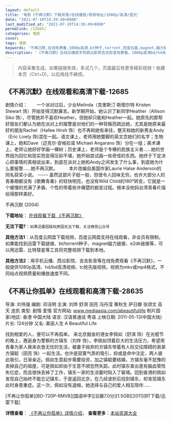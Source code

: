 ```yaml
---
layout: default
title: '电影《不再沉默》下载资源/在线播放/视频地址/1080p/高清/蓝光'
date: "2021-07-10T14:39:49+0800"
last_modified_at: "2021-07-10T14:39:49+0800"
permalink: /12685/
categories: 电影
cover:
tags: 电影
keywords: '不再沉默,在线免费看,1080p高清,bt种子,torrent,百度云盘,magnet,磁力链,迅雷下载资源'
description: '《不再沉默》在线云播放手机西瓜影院吉吉影音免费看，1080p高清bd/hd未删减完整版和tc抢先枪版，mkv/mp4格式，附带bt/torrent种子、magnet/磁力链、百度云盘、网盘资源迅雷下载链接'
---
```


>内容采集生成，如果链接失效，多试几个，页面最后有更多精彩视频！收藏本页（Ctrl+D)，以后再找不麻烦。


## 《不再沉默》在线观看和高清下载-12685

剧情介绍：　　一个派对过后，少女Melinda（克里斯汀·斯图尔特 Kristen Stewart 饰）开始变得沉默寡言。新学期开始，她认识了新同学Heather（Allison Siko 饰），尽管她并不喜欢Heather，但她却只能和Heather一起。她原先的那帮好朋友们都认为她在派对上的报警是对他们的一种背叛而疏远她，尤其是她原来最好的朋友Rachel（Hallee Hirsh 饰）也不再和她有来往，整天和她的新男友Andy（Eric Lively 饰)混在一起。语文课上，老师用她蹩脚的英文念她们的名字；生物课上，她和Dave（迈克尔·安格拉诺 Michael Angarano 饰）分在一组；美术课上，老师让她好好学画一棵树；历史课上，老师是个专横的民族主义者......她的世界因为回忆和现实而变得压抑不堪，她开始尝试画一些奇怪的东西。她终于下定决心把事情的真相说出来，到底在派对上她和Andy之间发生了什么事，到底她为什么要报警......她不再沉默。  　　本片改编自美国作家Laurie Halse Anderson的同名获奖小说。 ----- 虽然这部片子挺一般，但很令人回味无穷。也许大部分人的青春期都没有《歌舞青春》的轻快明亮，也没有Wild Child的180°转变，它就是一个缓慢的充满了矛盾、个性的带着些许痛楚的蜕变过程。根本没他妈台湾青春片描绘得那样美好。


不再沉默 (2004)

**下载地址**： [在线观看下载 《不再沉默》](https://www.btbtdy.me/btdy/dy6644.html) 


**无法下载?**：`如果迅雷因版权原因无法下载，关注微信公众号 `

**其他方法1**：从百度云网盘下载视频，百度云网盘支持在线观看，非会员有限制，如果能找到迅雷下载链接、bt/torrent种子、magnet磁力链接、e2dk链接等，可以用迅雷、比特彗星等工具将完整视频下载到本地。

**其他方法2**：用手机云播、西瓜影院、吉吉影音等在线免费观看《不再沉默》，一般提供1080p高清、hd/bd高清视频、tc抢先版视频，视频为mkv或mp4格式，不同站点视频质量和播放速度不同。


## 《不再让你孤单》在线观看和高清下载-28635

导演: 刘伟强 编剧: 邓洁明 主演: 刘烨 舒淇 田亮 冯丹滢 黄秋生 萨日娜 张颂文 高天 连凯 类型: 剧情 爱情 官方网站: www.mediaasia.com/abeautifullife 制片国家/地区: 香港 中国大陆 语言: 汉语普通话 粤语 上映日期: 2011-05-13(中国大陆) 片长: 124分钟 又名: 美丽人生 A Beautiful Life

找到相爱的人，便可以不再孤单。 来北京掘金的港女李佩如（舒淇 饰）在光棍节的晚上，邂逅身为警察的方镇东（刘烨 饰）。李佩如顶着巨大的生活压力，希望用青春为家人换来衣食无忧的生活，被妻子抛弃的方镇东带着有人际交往障碍的弟弟方镇聪（田亮 饰）一起生活。也许是寂寞气质的吸引，抑或是命中注定，两人彼此吸引，日渐亲近。佩如生意起步需要投资，加之镇聪要结婚，方镇东毫不犹豫的卖掉自己的祖屋，可是佩如却由于生意不顺忽然失踪。此时镇东查出患有脑血管性失忆症，而且很快丢掉了工作，镇东一家的生活霎时陷入了窘境。回到香港的佩如发现自己始终不能忘记镇东，于是返回北京，在几经波折后找到镇东，却发现镇东此时身患重症。这一次，佩如没有退缩，她选择与自己的爱人相互陪伴……


[不再让你孤单][BD-720P-RMVB][国语中字][豆瓣7.0分][1.5GB][2011][BT下载/迅雷下载]

**详情查看**： [《不再让你孤单》详情介绍](/movie/28635/)， **查看更多**：[本站资源大全](/movie/t/all/)

